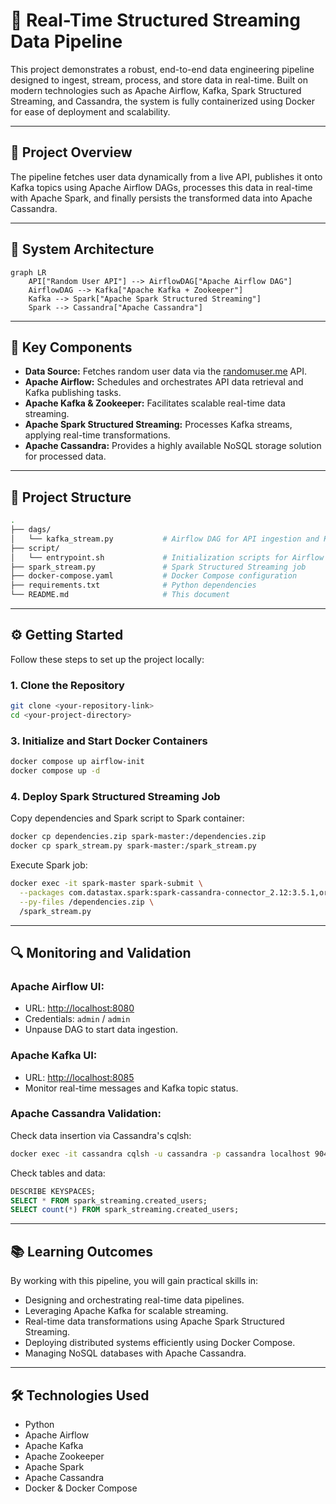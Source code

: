 # 🚀 Real-Time Structured Streaming Data Pipeline

This project demonstrates a robust, end-to-end data engineering pipeline designed to ingest, stream, process, and store data in real-time. Built on modern technologies such as Apache Airflow, Kafka, Spark Structured Streaming, and Cassandra, the system is fully containerized using Docker for ease of deployment and scalability.

---

## 🎯 Project Overview

The pipeline fetches user data dynamically from a live API, publishes it onto Kafka topics using Apache Airflow DAGs, processes this data in real-time with Apache Spark, and finally persists the transformed data into Apache Cassandra.

---

## 🧩 System Architecture

```mermaid
graph LR
    API["Random User API"] --> AirflowDAG["Apache Airflow DAG"]
    AirflowDAG --> Kafka["Apache Kafka + Zookeeper"]
    Kafka --> Spark["Apache Spark Structured Streaming"]
    Spark --> Cassandra["Apache Cassandra"]
```

---

## 📌 Key Components

* **Data Source:** Fetches random user data via the [randomuser.me](https://randomuser.me/) API.
* **Apache Airflow:** Schedules and orchestrates API data retrieval and Kafka publishing tasks.
* **Apache Kafka & Zookeeper:** Facilitates scalable real-time data streaming.
* **Apache Spark Structured Streaming:** Processes Kafka streams, applying real-time transformations.
* **Apache Cassandra:** Provides a highly available NoSQL storage solution for processed data.

---

## 📂 Project Structure

```bash
.
├── dags/
│   └── kafka_stream.py           # Airflow DAG for API ingestion and Kafka publishing
├── script/
│   └── entrypoint.sh             # Initialization scripts for Airflow
├── spark_stream.py               # Spark Structured Streaming job
├── docker-compose.yaml           # Docker Compose configuration
├── requirements.txt              # Python dependencies
└── README.md                     # This document
```

---

## ⚙️ Getting Started

Follow these steps to set up the project locally:

### 1. Clone the Repository

```bash
git clone <your-repository-link>
cd <your-project-directory>
```

### 3. Initialize and Start Docker Containers

```bash
docker compose up airflow-init
docker compose up -d
```

### 4. Deploy Spark Structured Streaming Job

Copy dependencies and Spark script to Spark container:

```bash
docker cp dependencies.zip spark-master:/dependencies.zip
docker cp spark_stream.py spark-master:/spark_stream.py
```

Execute Spark job:

```bash
docker exec -it spark-master spark-submit \
  --packages com.datastax.spark:spark-cassandra-connector_2.12:3.5.1,org.apache.spark:spark-sql-kafka-0-10_2.12:3.5.1 \
  --py-files /dependencies.zip \
  /spark_stream.py
```

---

## 🔍 Monitoring and Validation

### **Apache Airflow UI:**

* URL: [http://localhost:8080](http://localhost:8080)
* Credentials: `admin` / `admin`
* Unpause DAG to start data ingestion.

### **Apache Kafka UI:**

* URL: [http://localhost:8085](http://localhost:8085)
* Monitor real-time messages and Kafka topic status.

### **Apache Cassandra Validation:**

Check data insertion via Cassandra's cqlsh:

```bash
docker exec -it cassandra cqlsh -u cassandra -p cassandra localhost 9042
```

Check tables and data:

```sql
DESCRIBE KEYSPACES;
SELECT * FROM spark_streaming.created_users;
SELECT count(*) FROM spark_streaming.created_users;
```

---

## 📚 Learning Outcomes

By working with this pipeline, you will gain practical skills in:

* Designing and orchestrating real-time data pipelines.
* Leveraging Apache Kafka for scalable streaming.
* Real-time data transformations using Apache Spark Structured Streaming.
* Deploying distributed systems efficiently using Docker Compose.
* Managing NoSQL databases with Apache Cassandra.

---

## 🛠 Technologies Used

* Python
* Apache Airflow
* Apache Kafka
* Apache Zookeeper
* Apache Spark 
* Apache Cassandra
* Docker & Docker Compose

